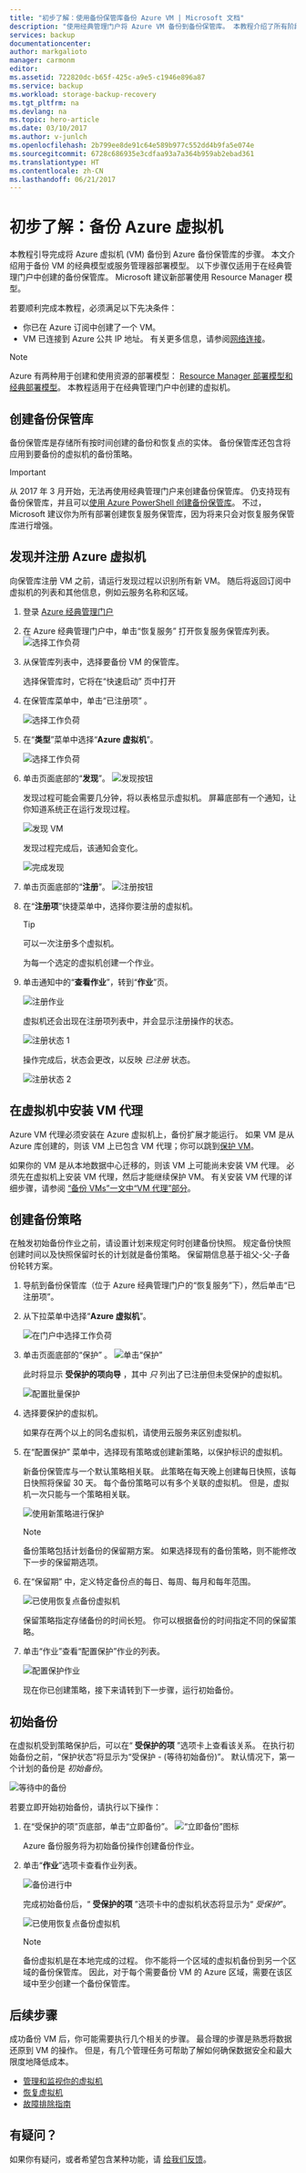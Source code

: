 ```yaml
---
title: "初步了解：使用备份保管库备份 Azure VM | Microsoft 文档"
description: "使用经典管理门户将 Azure VM 备份到备份保管库。 本教程介绍了所有阶段，包括：创建备份保管库、注册 VM、创建备份策略，以及运行初始备份作业。"
services: backup
documentationcenter: 
author: markgalioto
manager: carmonm
editor: 
ms.assetid: 722820dc-b65f-425c-a9e5-c1946e896a87
ms.service: backup
ms.workload: storage-backup-recovery
ms.tgt_pltfrm: na
ms.devlang: na
ms.topic: hero-article
ms.date: 03/10/2017
ms.author: v-junlch
ms.openlocfilehash: 2b799ee8de91c64e589b977c552dd4b9fa5e074e
ms.sourcegitcommit: 6728c686935e3cdfaa93a7a364b959ab2ebad361
ms.translationtype: HT
ms.contentlocale: zh-CN
ms.lasthandoff: 06/21/2017
---
```

# <a name="first-look-backing-up-azure-virtual-machines"></a>初步了解：备份 Azure 虚拟机

本教程引导完成将 Azure 虚拟机 (VM) 备份到 Azure 备份保管库的步骤。 本文介绍用于备份 VM 的经典模型或服务管理器部署模型。 以下步骤仅适用于在经典管理门户中创建的备份保管库。 Microsoft 建议新部署使用 Resource Manager 模型。

若要顺利完成本教程，必须满足以下先决条件：

- 你已在 Azure 订阅中创建了一个 VM。
- VM 已连接到 Azure 公共 IP 地址。 有关更多信息，请参阅[网络连接](./backup-azure-vms-prepare.md#network-connectivity)。


> [!NOTE]
> Azure 有两种用于创建和使用资源的部署模型： [Resource Manager 部署模型和经典部署模型](../azure-resource-manager/resource-manager-deployment-model.md)。 本教程适用于在经典管理门户中创建的虚拟机。
>
>

## <a name="create-a-backup-vault"></a>创建备份保管库
备份保管库是存储所有按时间创建的备份和恢复点的实体。 备份保管库还包含将应用到要备份的虚拟机的备份策略。

> [!IMPORTANT]
> 从 2017 年 3 月开始，无法再使用经典管理门户来创建备份保管库。 仍支持现有备份保管库，并且可以[使用 Azure PowerShell 创建备份保管库](./backup-client-automation-classic.md#create-a-backup-vault)。 不过，Microsoft 建议你为所有部署创建恢复服务保管库，因为将来只会对恢复服务保管库进行增强。



## <a name="discover-and-register-azure-virtual-machines"></a>发现并注册 Azure 虚拟机
向保管库注册 VM 之前，请运行发现过程以识别所有新 VM。 随后将返回订阅中虚拟机的列表和其他信息，例如云服务名称和区域。

1. 登录 [Azure 经典管理门户](http://manage.windowsazure.cn/)
2. 在 Azure 经典管理门户中，单击“恢复服务”  打开恢复服务保管库列表。
    ![选择工作负荷](./media/backup-azure-vms-first-look/recovery-services-icon.png)
3. 从保管库列表中，选择要备份 VM 的保管库。

    选择保管库时，它将在“快速启动”  页中打开
4. 在保管库菜单中，单击“已注册项” 。

    ![选择工作负荷](./media/backup-azure-vms-first-look/configure-registered-items.png)
5. 在“**类型**”菜单中选择“**Azure 虚拟机**”。

    ![选择工作负荷](./media/backup-azure-vms/discovery-select-workload.png)
6. 单击页面底部的“**发现**”。
    ![发现按钮](./media/backup-azure-vms/discover-button-only.png)

    发现过程可能会需要几分钟，将以表格显示虚拟机。 屏幕底部有一个通知，让你知道系统正在运行发现过程。

    ![发现 VM](./media/backup-azure-vms/discovering-vms.png)

    发现过程完成后，该通知会变化。

    ![完成发现](./media/backup-azure-vms-first-look/discovery-complete.png)
7. 单击页面底部的“**注册**”。
    ![注册按钮](./media/backup-azure-vms-first-look/register-icon.png)
8. 在“**注册项**”快捷菜单中，选择你要注册的虚拟机。

    > [!TIP]
    > 可以一次注册多个虚拟机。
    >
    >

    为每一个选定的虚拟机创建一个作业。
9. 单击通知中的“**查看作业**”，转到“**作业**”页。

    ![注册作业](./media/backup-azure-vms/register-create-job.png)

    虚拟机还会出现在注册项列表中，并会显示注册操作的状态。

    ![注册状态 1](./media/backup-azure-vms/register-status01.png)

    操作完成后，状态会更改，以反映 *已注册* 状态。

    ![注册状态 2](./media/backup-azure-vms/register-status02.png)

## <a name="install-the-vm-agent-on-the-virtual-machine"></a>在虚拟机中安装 VM 代理
Azure VM 代理必须安装在 Azure 虚拟机上，备份扩展才能运行。 如果 VM 是从 Azure 库创建的，则该 VM 上已包含 VM 代理；你可以跳到[保护 VM](./backup-azure-vms-first-look.md#create-the-backup-policy)。

如果你的 VM 是从本地数据中心迁移的，则该 VM 上可能尚未安装 VM 代理。 必须先在虚拟机上安装 VM 代理，然后才能继续保护 VM。 有关安装 VM 代理的详细步骤，请参阅 [“备份 VMs”一文中“VM 代理”部分](./backup-azure-vms-prepare.md#vm-agent)。

## 创建备份策略 <a name="create-the-backup-policy"></a>
在触发初始备份作业之前，请设置计划来规定何时创建备份快照。 规定备份快照创建时间以及快照保留时长的计划就是备份策略。 保留期信息基于祖父-父-子备份轮转方案。

1. 导航到备份保管库（位于 Azure 经典管理门户的“恢复服务”下），然后单击“已注册项”。
2. 从下拉菜单中选择“**Azure 虚拟机**”。

    ![在门户中选择工作负荷](./media/backup-azure-vms/select-workload.png)
3. 单击页面底部的“保护”  。
    ![单击“保护”](./media/backup-azure-vms-first-look/protect-icon.png)

    此时将显示 **受保护的项向导** ，其中 *只* 列出了已注册但未受保护的虚拟机。

    ![配置批量保护](./media/backup-azure-vms/protect-at-scale.png)
4. 选择要保护的虚拟机。

    如果存在两个以上的同名虚拟机，请使用云服务来区别虚拟机。
5. 在“配置保护”  菜单中，选择现有策略或创建新策略，以保护标识的虚拟机。

    新备份保管库与一个默认策略相关联。 此策略在每天晚上创建每日快照，该每日快照将保留 30 天。 每个备份策略可以有多个关联的虚拟机。 但是，虚拟机一次只能与一个策略相关联。

    ![使用新策略进行保护](./media/backup-azure-vms/policy-schedule.png)

    > [!NOTE]
    > 备份策略包括计划备份的保留期方案。 如果选择现有的备份策略，则不能修改下一步的保留期选项。
    >
    >
6. 在“保留期”  中，定义特定备份点的每日、每周、每月和每年范围。

    ![已使用恢复点备份虚拟机](./media/backup-azure-vms/long-term-retention.png)

    保留策略指定存储备份的时间长短。 你可以根据备份的时间指定不同的保留策略。
7. 单击“作业”查看“配置保护”作业的列表。

    ![配置保护作业](./media/backup-azure-vms/protect-configureprotection.png)

    现在你已创建策略，接下来请转到下一步骤，运行初始备份。

## <a name="initial-backup"></a>初始备份
在虚拟机受到策略保护后，可以在“ **受保护的项** ”选项卡上查看该关系。 在执行初始备份之前，“保护状态”将显示为“受保护 - (等待初始备份)”。 默认情况下，第一个计划的备份是 *初始备份*。

![等待中的备份](./media/backup-azure-vms-first-look/protection-pending-border.png)

若要立即开始初始备份，请执行以下操作：

1. 在“受保护的项”页底部，单击“立即备份”。
    ![“立即备份”图标](./media/backup-azure-vms-first-look/backup-now-icon.png)

    Azure 备份服务将为初始备份操作创建备份作业。
2. 单击“**作业**”选项卡查看作业列表。

    ![备份进行中](./media/backup-azure-vms-first-look/protect-inprogress.png)

    完成初始备份后，“ **受保护的项** ”选项卡中的虚拟机状态将显示为“ *受保护*”。

    ![已使用恢复点备份虚拟机](./media/backup-azure-vms/protect-backedupvm.png)

    > [!NOTE]
    > 备份虚拟机是在本地完成的过程。 你不能将一个区域的虚拟机备份到另一个区域的备份保管库。 因此，对于每个需要备份 VM 的 Azure 区域，需要在该区域中至少创建一个备份保管库。
    >
    >

## <a name="next-steps"></a>后续步骤
成功备份 VM 后，你可能需要执行几个相关的步骤。 最合理的步骤是熟悉将数据还原到 VM 的操作。 但是，有几个管理任务可帮助了解如何确保数据安全和最大限度地降低成本。

- [管理和监视你的虚拟机](./backup-azure-manage-vms-classic.md)
- [恢复虚拟机](./backup-azure-restore-vms.md)
- [故障排除指南](./backup-azure-vms-troubleshoot.md)

## <a name="questions"></a>有疑问？
如果你有疑问，或者希望包含某种功能，请 [给我们反馈](http://aka.ms/azurebackup_feedback)。
